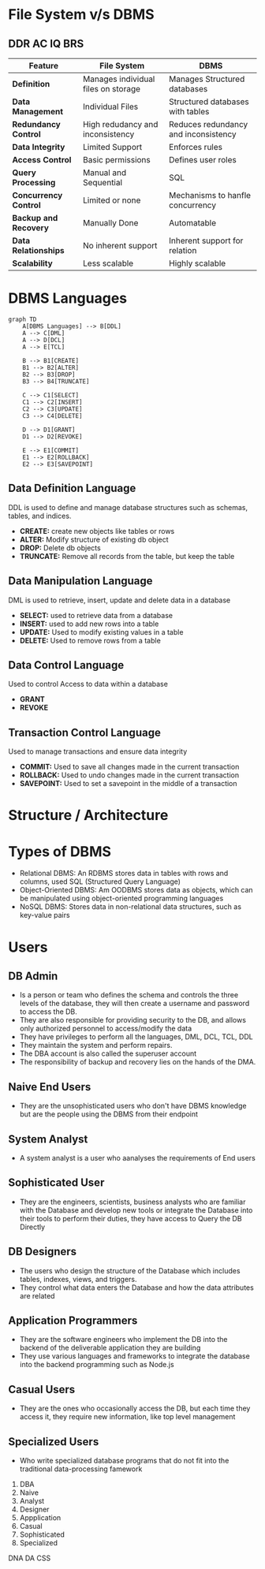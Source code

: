 # File System v/s DBMS
## DDR AC IQ BRS

| Feature                 | File System                         | DBMS                                 |
| ----------------------- | ----------------------------------- | ------------------------------------ |
| **Definition**          | Manages individual files on storage | Manages Structured databases         |
| **Data Management**     | Individual Files                    | Structured databases with tables     |
| **Redundancy Control**  | High redudancy and inconsistency    | Reduces redundancy and inconsistency |
| **Data Integrity**      | Limited Support                     | Enforces rules                       |
| **Access Control**      | Basic permissions                   | Defines user roles                   |
| **Query Processing**    | Manual and Sequential               | SQL                                  |
| **Concurrency Control** | Limited or none                     | Mechanisms to hanfle concurrency     |
| **Backup and Recovery** | Manually Done                       | Automatable                          |
| **Data Relationships**  | No inherent support                 | Inherent support for relation        |
| **Scalability**         | Less scalable                       | Highly scalable                      |

# DBMS Languages

```mermaid
graph TD
    A[DBMS Languages] --> B[DDL]
    A --> C[DML]
    A --> D[DCL]
    A --> E[TCL]

    B --> B1[CREATE]
    B1 --> B2[ALTER]
    B2 --> B3[DROP]
    B3 --> B4[TRUNCATE]

    C --> C1[SELECT]
    C1 --> C2[INSERT]
    C2 --> C3[UPDATE]
    C3 --> C4[DELETE]

    D --> D1[GRANT]
    D1 --> D2[REVOKE]

    E --> E1[COMMIT]
    E1 --> E2[ROLLBACK]
    E2 --> E3[SAVEPOINT]
```
## Data Definition Language
DDL is used to define and manage database structures such as schemas, tables, and indices.
- **CREATE:** create new objects like tables or rows
- **ALTER:** Modify structure of existing db object
- **DROP:** Delete db objects
- **TRUNCATE:** Remove all records from the table, but keep the table

## Data Manipulation Language
DML is used to retrieve, insert, update and delete data in a database
- **SELECT:** used to retrieve data from a database
- **INSERT:** used to add new rows into a table
- **UPDATE:** Used to modify existing values in a table
- **DELETE:** Used to remove rows from a table

## Data Control Language
Used to control Access to data within a database
- **GRANT**
- **REVOKE**

## Transaction Control Language
Used to manage transactions and ensure data integrity
- **COMMIT:** Used to save all changes made in the current transaction
- **ROLLBACK:** Used to undo changes made in the current transaction
- **SAVEPOINT:** Used to set a savepoint in the middle of a transaction


# Structure / Architecture

# Types of DBMS
- Relational DBMS: An RDBMS stores data in tables with rows and columns, used SQL (Structured Query Language)
- Object-Oriented DBMS: Am OODBMS stores data as objects, which can be manipulated using object-oriented programming languages
- NoSQL DBMS: Stores data in non-relational data structures, such as key-value pairs
# Users
## DB Admin
- Is a person or team who defines the schema and controls the three levels of the database, they will then create a username and password to access the DB.
- They are also responsible for providing security to the DB, and allows only authorized personnel to access/modify the data
- They have privileges to perform all the languages, DML, DCL, TCL, DDL
- They maintain the system and perform repairs.
- The DBA account is also called the superuser account
- The responsibility of backup and recovery lies on the hands of the DMA.
## Naive End Users
- They are the unsophisticated users who don't have DBMS knowledge but are the people using the DBMS from their endpoint
## System Analyst
- A system analyst is a user who aanalyses the requirements of End users

## Sophisticated User
- They are the engineers, scientists, business analysts who are familiar with the Database and develop new tools or integrate the Database into their tools to perform their duties, they have access to Query the DB Directly

## DB Designers
- The users who design the structure of the Database which includes tables, indexes, views, and triggers.
- They control what data enters the Database and how the data attributes are related

## Application Programmers
- They are the software engineers who implement the DB into the backend of the deliverable application they are building
- They use various languages and frameworks to integrate the database into the backend programming such as Node.js

## Casual Users
- They are the ones who occasionally access the DB, but each time they access it, they require new information, like top level management

## Specialized Users
- Who write specialized database programs that do not fit into the traditional data-processing famework


































1. DBA
2. Naive
3. Analyst
4. Designer
5. Appplication
6. Casual
7. Sophisticated
8. Specialized

DNA DA CSS
